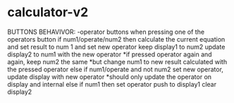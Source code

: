 # calculator-v2

BUTTONS BEHAVIVOR:
-operator buttons
    when pressing one of the operators button
    if num1/operate/num2
        then calculate the current equation
        and set result to num 1 and set new operator
        keep display1 to num2 
        update display2 to num1 with the new operator
            *if pressed operator again and again, keep num2 the same 
            *but change num1 to new result calculated with the pressed operator
    else if num1/operate and not num2
        set new operator,
        update display with new operator
            *should only update the operator on display and internal
    else if num1
        then set operator 
        push to display1
        clear display2
